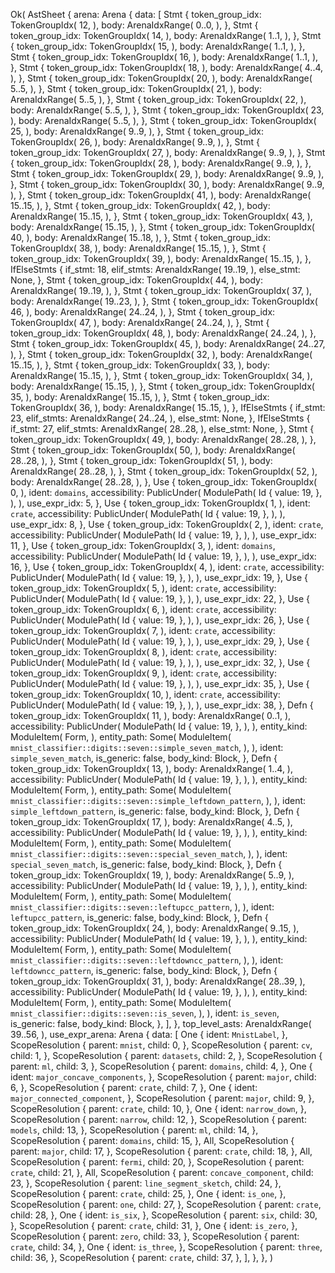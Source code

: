 Ok(
    AstSheet {
        arena: Arena {
            data: [
                Stmt {
                    token_group_idx: TokenGroupIdx(
                        12,
                    ),
                    body: ArenaIdxRange(
                        0..0,
                    ),
                },
                Stmt {
                    token_group_idx: TokenGroupIdx(
                        14,
                    ),
                    body: ArenaIdxRange(
                        1..1,
                    ),
                },
                Stmt {
                    token_group_idx: TokenGroupIdx(
                        15,
                    ),
                    body: ArenaIdxRange(
                        1..1,
                    ),
                },
                Stmt {
                    token_group_idx: TokenGroupIdx(
                        16,
                    ),
                    body: ArenaIdxRange(
                        1..1,
                    ),
                },
                Stmt {
                    token_group_idx: TokenGroupIdx(
                        18,
                    ),
                    body: ArenaIdxRange(
                        4..4,
                    ),
                },
                Stmt {
                    token_group_idx: TokenGroupIdx(
                        20,
                    ),
                    body: ArenaIdxRange(
                        5..5,
                    ),
                },
                Stmt {
                    token_group_idx: TokenGroupIdx(
                        21,
                    ),
                    body: ArenaIdxRange(
                        5..5,
                    ),
                },
                Stmt {
                    token_group_idx: TokenGroupIdx(
                        22,
                    ),
                    body: ArenaIdxRange(
                        5..5,
                    ),
                },
                Stmt {
                    token_group_idx: TokenGroupIdx(
                        23,
                    ),
                    body: ArenaIdxRange(
                        5..5,
                    ),
                },
                Stmt {
                    token_group_idx: TokenGroupIdx(
                        25,
                    ),
                    body: ArenaIdxRange(
                        9..9,
                    ),
                },
                Stmt {
                    token_group_idx: TokenGroupIdx(
                        26,
                    ),
                    body: ArenaIdxRange(
                        9..9,
                    ),
                },
                Stmt {
                    token_group_idx: TokenGroupIdx(
                        27,
                    ),
                    body: ArenaIdxRange(
                        9..9,
                    ),
                },
                Stmt {
                    token_group_idx: TokenGroupIdx(
                        28,
                    ),
                    body: ArenaIdxRange(
                        9..9,
                    ),
                },
                Stmt {
                    token_group_idx: TokenGroupIdx(
                        29,
                    ),
                    body: ArenaIdxRange(
                        9..9,
                    ),
                },
                Stmt {
                    token_group_idx: TokenGroupIdx(
                        30,
                    ),
                    body: ArenaIdxRange(
                        9..9,
                    ),
                },
                Stmt {
                    token_group_idx: TokenGroupIdx(
                        41,
                    ),
                    body: ArenaIdxRange(
                        15..15,
                    ),
                },
                Stmt {
                    token_group_idx: TokenGroupIdx(
                        42,
                    ),
                    body: ArenaIdxRange(
                        15..15,
                    ),
                },
                Stmt {
                    token_group_idx: TokenGroupIdx(
                        43,
                    ),
                    body: ArenaIdxRange(
                        15..15,
                    ),
                },
                Stmt {
                    token_group_idx: TokenGroupIdx(
                        40,
                    ),
                    body: ArenaIdxRange(
                        15..18,
                    ),
                },
                Stmt {
                    token_group_idx: TokenGroupIdx(
                        38,
                    ),
                    body: ArenaIdxRange(
                        15..15,
                    ),
                },
                Stmt {
                    token_group_idx: TokenGroupIdx(
                        39,
                    ),
                    body: ArenaIdxRange(
                        15..15,
                    ),
                },
                IfElseStmts {
                    if_stmt: 18,
                    elif_stmts: ArenaIdxRange(
                        19..19,
                    ),
                    else_stmt: None,
                },
                Stmt {
                    token_group_idx: TokenGroupIdx(
                        44,
                    ),
                    body: ArenaIdxRange(
                        19..19,
                    ),
                },
                Stmt {
                    token_group_idx: TokenGroupIdx(
                        37,
                    ),
                    body: ArenaIdxRange(
                        19..23,
                    ),
                },
                Stmt {
                    token_group_idx: TokenGroupIdx(
                        46,
                    ),
                    body: ArenaIdxRange(
                        24..24,
                    ),
                },
                Stmt {
                    token_group_idx: TokenGroupIdx(
                        47,
                    ),
                    body: ArenaIdxRange(
                        24..24,
                    ),
                },
                Stmt {
                    token_group_idx: TokenGroupIdx(
                        48,
                    ),
                    body: ArenaIdxRange(
                        24..24,
                    ),
                },
                Stmt {
                    token_group_idx: TokenGroupIdx(
                        45,
                    ),
                    body: ArenaIdxRange(
                        24..27,
                    ),
                },
                Stmt {
                    token_group_idx: TokenGroupIdx(
                        32,
                    ),
                    body: ArenaIdxRange(
                        15..15,
                    ),
                },
                Stmt {
                    token_group_idx: TokenGroupIdx(
                        33,
                    ),
                    body: ArenaIdxRange(
                        15..15,
                    ),
                },
                Stmt {
                    token_group_idx: TokenGroupIdx(
                        34,
                    ),
                    body: ArenaIdxRange(
                        15..15,
                    ),
                },
                Stmt {
                    token_group_idx: TokenGroupIdx(
                        35,
                    ),
                    body: ArenaIdxRange(
                        15..15,
                    ),
                },
                Stmt {
                    token_group_idx: TokenGroupIdx(
                        36,
                    ),
                    body: ArenaIdxRange(
                        15..15,
                    ),
                },
                IfElseStmts {
                    if_stmt: 23,
                    elif_stmts: ArenaIdxRange(
                        24..24,
                    ),
                    else_stmt: None,
                },
                IfElseStmts {
                    if_stmt: 27,
                    elif_stmts: ArenaIdxRange(
                        28..28,
                    ),
                    else_stmt: None,
                },
                Stmt {
                    token_group_idx: TokenGroupIdx(
                        49,
                    ),
                    body: ArenaIdxRange(
                        28..28,
                    ),
                },
                Stmt {
                    token_group_idx: TokenGroupIdx(
                        50,
                    ),
                    body: ArenaIdxRange(
                        28..28,
                    ),
                },
                Stmt {
                    token_group_idx: TokenGroupIdx(
                        51,
                    ),
                    body: ArenaIdxRange(
                        28..28,
                    ),
                },
                Stmt {
                    token_group_idx: TokenGroupIdx(
                        52,
                    ),
                    body: ArenaIdxRange(
                        28..28,
                    ),
                },
                Use {
                    token_group_idx: TokenGroupIdx(
                        0,
                    ),
                    ident: `domains`,
                    accessibility: PublicUnder(
                        ModulePath(
                            Id {
                                value: 19,
                            },
                        ),
                    ),
                    use_expr_idx: 5,
                },
                Use {
                    token_group_idx: TokenGroupIdx(
                        1,
                    ),
                    ident: `crate`,
                    accessibility: PublicUnder(
                        ModulePath(
                            Id {
                                value: 19,
                            },
                        ),
                    ),
                    use_expr_idx: 8,
                },
                Use {
                    token_group_idx: TokenGroupIdx(
                        2,
                    ),
                    ident: `crate`,
                    accessibility: PublicUnder(
                        ModulePath(
                            Id {
                                value: 19,
                            },
                        ),
                    ),
                    use_expr_idx: 11,
                },
                Use {
                    token_group_idx: TokenGroupIdx(
                        3,
                    ),
                    ident: `domains`,
                    accessibility: PublicUnder(
                        ModulePath(
                            Id {
                                value: 19,
                            },
                        ),
                    ),
                    use_expr_idx: 16,
                },
                Use {
                    token_group_idx: TokenGroupIdx(
                        4,
                    ),
                    ident: `crate`,
                    accessibility: PublicUnder(
                        ModulePath(
                            Id {
                                value: 19,
                            },
                        ),
                    ),
                    use_expr_idx: 19,
                },
                Use {
                    token_group_idx: TokenGroupIdx(
                        5,
                    ),
                    ident: `crate`,
                    accessibility: PublicUnder(
                        ModulePath(
                            Id {
                                value: 19,
                            },
                        ),
                    ),
                    use_expr_idx: 22,
                },
                Use {
                    token_group_idx: TokenGroupIdx(
                        6,
                    ),
                    ident: `crate`,
                    accessibility: PublicUnder(
                        ModulePath(
                            Id {
                                value: 19,
                            },
                        ),
                    ),
                    use_expr_idx: 26,
                },
                Use {
                    token_group_idx: TokenGroupIdx(
                        7,
                    ),
                    ident: `crate`,
                    accessibility: PublicUnder(
                        ModulePath(
                            Id {
                                value: 19,
                            },
                        ),
                    ),
                    use_expr_idx: 29,
                },
                Use {
                    token_group_idx: TokenGroupIdx(
                        8,
                    ),
                    ident: `crate`,
                    accessibility: PublicUnder(
                        ModulePath(
                            Id {
                                value: 19,
                            },
                        ),
                    ),
                    use_expr_idx: 32,
                },
                Use {
                    token_group_idx: TokenGroupIdx(
                        9,
                    ),
                    ident: `crate`,
                    accessibility: PublicUnder(
                        ModulePath(
                            Id {
                                value: 19,
                            },
                        ),
                    ),
                    use_expr_idx: 35,
                },
                Use {
                    token_group_idx: TokenGroupIdx(
                        10,
                    ),
                    ident: `crate`,
                    accessibility: PublicUnder(
                        ModulePath(
                            Id {
                                value: 19,
                            },
                        ),
                    ),
                    use_expr_idx: 38,
                },
                Defn {
                    token_group_idx: TokenGroupIdx(
                        11,
                    ),
                    body: ArenaIdxRange(
                        0..1,
                    ),
                    accessibility: PublicUnder(
                        ModulePath(
                            Id {
                                value: 19,
                            },
                        ),
                    ),
                    entity_kind: ModuleItem(
                        Form,
                    ),
                    entity_path: Some(
                        ModuleItem(
                            `mnist_classifier::digits::seven::simple_seven_match`,
                        ),
                    ),
                    ident: `simple_seven_match`,
                    is_generic: false,
                    body_kind: Block,
                },
                Defn {
                    token_group_idx: TokenGroupIdx(
                        13,
                    ),
                    body: ArenaIdxRange(
                        1..4,
                    ),
                    accessibility: PublicUnder(
                        ModulePath(
                            Id {
                                value: 19,
                            },
                        ),
                    ),
                    entity_kind: ModuleItem(
                        Form,
                    ),
                    entity_path: Some(
                        ModuleItem(
                            `mnist_classifier::digits::seven::simple_leftdown_pattern`,
                        ),
                    ),
                    ident: `simple_leftdown_pattern`,
                    is_generic: false,
                    body_kind: Block,
                },
                Defn {
                    token_group_idx: TokenGroupIdx(
                        17,
                    ),
                    body: ArenaIdxRange(
                        4..5,
                    ),
                    accessibility: PublicUnder(
                        ModulePath(
                            Id {
                                value: 19,
                            },
                        ),
                    ),
                    entity_kind: ModuleItem(
                        Form,
                    ),
                    entity_path: Some(
                        ModuleItem(
                            `mnist_classifier::digits::seven::special_seven_match`,
                        ),
                    ),
                    ident: `special_seven_match`,
                    is_generic: false,
                    body_kind: Block,
                },
                Defn {
                    token_group_idx: TokenGroupIdx(
                        19,
                    ),
                    body: ArenaIdxRange(
                        5..9,
                    ),
                    accessibility: PublicUnder(
                        ModulePath(
                            Id {
                                value: 19,
                            },
                        ),
                    ),
                    entity_kind: ModuleItem(
                        Form,
                    ),
                    entity_path: Some(
                        ModuleItem(
                            `mnist_classifier::digits::seven::leftupcc_pattern`,
                        ),
                    ),
                    ident: `leftupcc_pattern`,
                    is_generic: false,
                    body_kind: Block,
                },
                Defn {
                    token_group_idx: TokenGroupIdx(
                        24,
                    ),
                    body: ArenaIdxRange(
                        9..15,
                    ),
                    accessibility: PublicUnder(
                        ModulePath(
                            Id {
                                value: 19,
                            },
                        ),
                    ),
                    entity_kind: ModuleItem(
                        Form,
                    ),
                    entity_path: Some(
                        ModuleItem(
                            `mnist_classifier::digits::seven::leftdowncc_pattern`,
                        ),
                    ),
                    ident: `leftdowncc_pattern`,
                    is_generic: false,
                    body_kind: Block,
                },
                Defn {
                    token_group_idx: TokenGroupIdx(
                        31,
                    ),
                    body: ArenaIdxRange(
                        28..39,
                    ),
                    accessibility: PublicUnder(
                        ModulePath(
                            Id {
                                value: 19,
                            },
                        ),
                    ),
                    entity_kind: ModuleItem(
                        Form,
                    ),
                    entity_path: Some(
                        ModuleItem(
                            `mnist_classifier::digits::seven::is_seven`,
                        ),
                    ),
                    ident: `is_seven`,
                    is_generic: false,
                    body_kind: Block,
                },
            ],
        },
        top_level_asts: ArenaIdxRange(
            39..56,
        ),
        use_expr_arena: Arena {
            data: [
                One {
                    ident: `MnistLabel`,
                },
                ScopeResolution {
                    parent: `mnist`,
                    child: 0,
                },
                ScopeResolution {
                    parent: `cv`,
                    child: 1,
                },
                ScopeResolution {
                    parent: `datasets`,
                    child: 2,
                },
                ScopeResolution {
                    parent: `ml`,
                    child: 3,
                },
                ScopeResolution {
                    parent: `domains`,
                    child: 4,
                },
                One {
                    ident: `major_concave_components`,
                },
                ScopeResolution {
                    parent: `major`,
                    child: 6,
                },
                ScopeResolution {
                    parent: `crate`,
                    child: 7,
                },
                One {
                    ident: `major_connected_component`,
                },
                ScopeResolution {
                    parent: `major`,
                    child: 9,
                },
                ScopeResolution {
                    parent: `crate`,
                    child: 10,
                },
                One {
                    ident: `narrow_down`,
                },
                ScopeResolution {
                    parent: `narrow`,
                    child: 12,
                },
                ScopeResolution {
                    parent: `models`,
                    child: 13,
                },
                ScopeResolution {
                    parent: `ml`,
                    child: 14,
                },
                ScopeResolution {
                    parent: `domains`,
                    child: 15,
                },
                All,
                ScopeResolution {
                    parent: `major`,
                    child: 17,
                },
                ScopeResolution {
                    parent: `crate`,
                    child: 18,
                },
                All,
                ScopeResolution {
                    parent: `fermi`,
                    child: 20,
                },
                ScopeResolution {
                    parent: `crate`,
                    child: 21,
                },
                All,
                ScopeResolution {
                    parent: `concave_component`,
                    child: 23,
                },
                ScopeResolution {
                    parent: `line_segment_sketch`,
                    child: 24,
                },
                ScopeResolution {
                    parent: `crate`,
                    child: 25,
                },
                One {
                    ident: `is_one`,
                },
                ScopeResolution {
                    parent: `one`,
                    child: 27,
                },
                ScopeResolution {
                    parent: `crate`,
                    child: 28,
                },
                One {
                    ident: `is_six`,
                },
                ScopeResolution {
                    parent: `six`,
                    child: 30,
                },
                ScopeResolution {
                    parent: `crate`,
                    child: 31,
                },
                One {
                    ident: `is_zero`,
                },
                ScopeResolution {
                    parent: `zero`,
                    child: 33,
                },
                ScopeResolution {
                    parent: `crate`,
                    child: 34,
                },
                One {
                    ident: `is_three`,
                },
                ScopeResolution {
                    parent: `three`,
                    child: 36,
                },
                ScopeResolution {
                    parent: `crate`,
                    child: 37,
                },
            ],
        },
    },
)